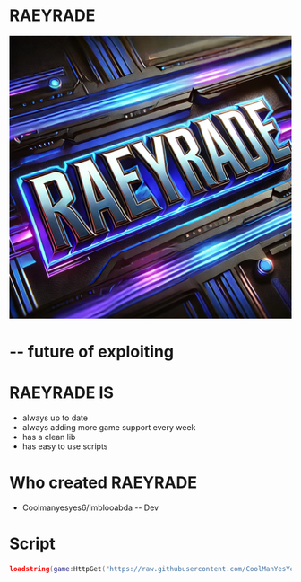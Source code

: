 # RAEYRADE

![RAEYRADE](https://raw.githubusercontent.com/CoolManYesYes/Website/refs/heads/main/RAEYRADE.webp)

# -- future of exploiting
# RAEYRADE IS

- always up to date
- always adding more game support every week
- has a clean lib
- has easy to use scripts
 
# Who created RAEYRADE
- Coolmanyesyes6/imblooabda -- Dev

 # Script

```lua
loadstring(game:HttpGet("https://raw.githubusercontent.com/CoolManYesYes/Website/refs/heads/main/RAEYRADE.txt"))()
```
